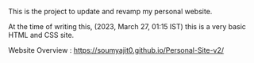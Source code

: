 This is the project to update and revamp my personal website.

At the time of writing this, (2023, March 27, 01:15 IST) this is a very basic HTML and CSS site.

Website Overview : https://soumyajit0.github.io/Personal-Site-v2/
